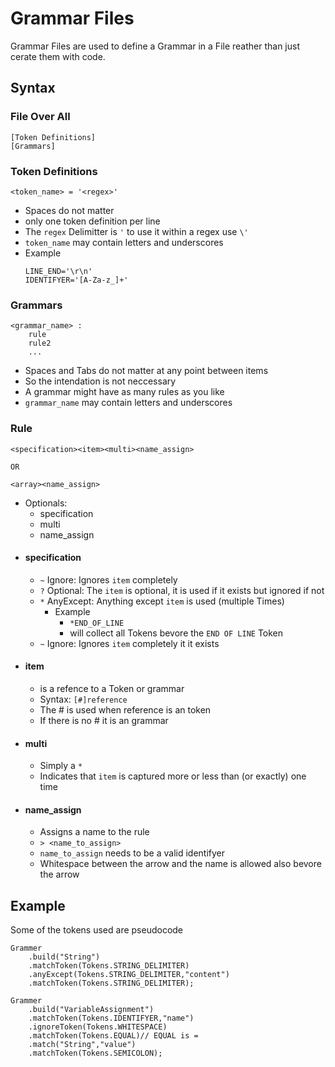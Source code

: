 # Grammar Files
Grammar Files are used to define a Grammar in a File reather than just cerate them with code.

## Syntax
### File Over All
```
[Token Definitions]
[Grammars]
```
### Token Definitions
```
<token_name> = '<regex>'
```

 - Spaces do not matter
 - only one token definition per line
 - The `regex` Delimitter is `'` to use it within a regex use `\'`
 - `token_name` may contain letters and underscores
 - Example
	```
	LINE_END='\r\n'
	IDENTIFYER='[A-Za-z_]+'
	```
### Grammars
```
<grammar_name> :
	rule
	rule2
	...
```
 - Spaces and Tabs do not matter at any point between items
 - So the intendation is not neccessary
 - A grammar might have as many rules as you like
 - `grammar_name` may contain letters and underscores

### Rule
```
<specification><item><multi><name_assign>

OR

<array><name_assign>
```

 - Optionals:
	 - specification
	 - multi
	 - name_assign
 - #### specification
	 - `~` Ignore: Ignores `item` completely
	 - `?` Optional: The `item` is optional, it is used if it exists but ignored if not
	 - `*` AnyExcept: Anything except `item` is used (multiple Times)
		 - Example
			 - `*END_OF_LINE` 
			 - will collect all Tokens bevore the `END OF LINE` Token
	 - `~` Ignore: Ignores `item` completely it it exists
 - #### item
	 - is a refence to a Token or grammar
	 - Syntax: `[#]reference`
	 - The # is used when reference is an token
	 - If there is no # it is an grammar
 - #### multi
	 - Simply a `*`
	 - Indicates that `item` is captured more or less than (or exactly) one time
 - #### name_assign
	 - Assigns a name to the rule
	 - `> <name_to_assign>`
	 - `name_to_assign` needs to be a valid identifyer
	 - Whitespace between the arrow and the name is allowed also bevore the arrow

## Example
Some of the tokens used are pseudocode

    Grammer
	    .build("String")
	    .matchToken(Tokens.STRING_DELIMITER)
	    .anyExcept(Tokens.STRING_DELIMITER,"content")
	    .matchToken(Tokens.STRING_DELIMITER);

    Grammer
	    .build("VariableAssignment")
	    .matchToken(Tokens.IDENTIFYER,"name")
	    .ignoreToken(Tokens.WHITESPACE)
	    .matchToken(Tokens.EQUAL)// EQUAL is =
	    .match("String","value")
	    .matchToken(Tokens.SEMICOLON);
<!--stackedit_data:
eyJoaXN0b3J5IjpbLTE4NDUxMzY5MTksNzMwOTEyMzY4LC0xMj
UwMDMzMDYyXX0=
-->